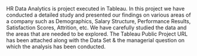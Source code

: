 HR Data Analytics is project executed in Tableau. In this project we have conducted a detailed study and presented our findings on various areas of a company such as Demographics, Salary Structure, Performance Results, Satisfaction Scores, Attrition, etc. We have carefully studied the data and the areas that are needed to be explored. The Tableau Public Project URL has been attached along with the Data Set & the managerial question on which the analysis has been conducted.
